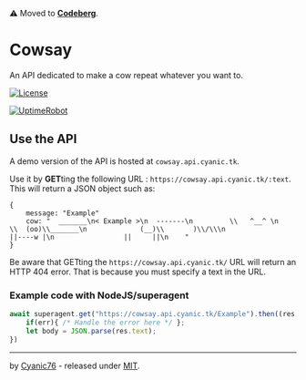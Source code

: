:warning: Moved to [**Codeberg**](https://codeberg.org/Cyanic76/cowsay.js).

# Cowsay

An API dedicated to make a cow repeat whatever you want to.

[![License](https://img.shields.io/github/license/Cyanic76/cowsay.js.svg?style=for-the-badge)](https://github.com/Cyanic76/cowsay.js/blob/master/LICENSE)

[![UptimeRobot](https://img.shields.io/uptimerobot/ratio/m792084457-c6c3bc8beebc630cc8c19d81?label=Uptime)](https://status.cyanic.tk)

## Use the API

A demo version of the API is hosted at `cowsay.api.cyanic.tk`.

Use it by **GET**ting the following URL : `https://cowsay.api.cyanic.tk/:text`. This will return a JSON object such as:

```
{
    message: "Example"
    cow: "  _______\n< Example >\n  -------\n         \\   ^__^ \n          \\  (oo)\\_______\n             (__)\\       )\\/\\\n                 ||----w |\n                 ||     ||\n    "
}
```

Be aware that GETting the `https://cowsay.api.cyanic.tk/` URL will return an HTTP 404 error. That is because you must specify a text in the URL.

### Example code with NodeJS/superagent

```js
await superagent.get("https://cowsay.api.cyanic.tk/Example").then((res, err) => {
	if(err){ /* Handle the error here */ };
	let body = JSON.parse(res.text);
})
```

---

by [Cyanic76](https://github.com/Cyanic76) - released under [MIT](https://github.com/Cyanic76/cowsay.js/blob/master/LICENSE).
